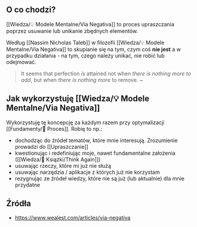  ## O co chodzi?
 
[[Wiedza/💡 Modele Mentalne/Via Negativa]] to proces upraszczania poprzez usuwanie lub unikanie zbędnych elementów. 

Według [[Nassim Nicholas Taleb]] w filozofii [[Wiedza/💡 Modele Mentalne/Via Negativa]] to skupianie się na tym, czym coś **nie jest** a w przypadku działania - na tym, czego należy unikać, nie robić lub odejmować. 

> It seems that perfection _is_ attained not when _there is nothing more to add_, but when _there is nothing more_ to remove. ~ 

## Jak wykorzystuję [[Wiedza/💡 Modele Mentalne/Via Negativa]]
Wykorzystuję tę koncepcję za każdym razem przy optymalizacji [[Fundamenty/💫 Proces]]. Robię to np.: 
- dochodząc do źródeł tematów, które mnie interesują. Zrozumienie prowadzi do [[Upraszczanie]]
- kwestionując i redefiniując moje, nawet fundamentalne założenia ([[Wiedza/📖 Książki/Think Again]])
- usuwając rzeczy, które mi już nie służą
- usuwając narzędzia / aplikacje z których już nie korzystam
- rezygnując ze źródeł wiedzy, które nie są już (lub aktualnie) dla mnie przydatne

## Źródła
- https://www.wealest.com/articles/via-negativa
